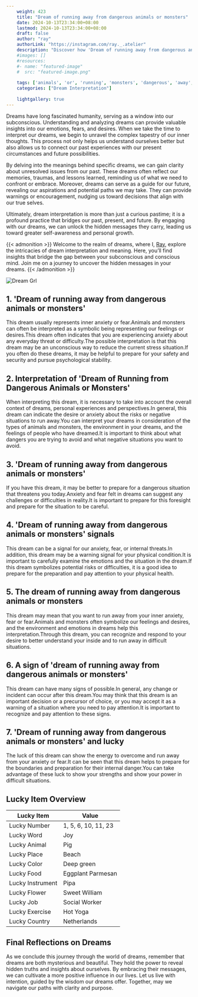 ```yaml
---
    weight: 423
    title: "Dream of running away from dangerous animals or monsters"  # Assuming 'title' column exists
    date: 2024-10-13T23:34:00+08:00
    lastmod: 2024-10-13T23:34:00+08:00
    draft: false
    author: "ray"
    authorLink: "https://instagram.com/ray._.atelier"
    description: "Discover how 'Dream of running away from dangerous animals or monsters' can interpret your future and uncover its significant meanings in your life."
    #images: []
    #resources:
    #- name: "featured-image"
    #  src: "featured-image.png"
    
    tags: ['animals', 'or', 'running', 'monsters', 'dangerous', 'away', 'Dream', 'from', 'of']
    categories: ["Dream Interpretation"]
    
    lightgallery: true
---
```

    
Dreams have long fascinated humanity, serving as a window into our subconscious. Understanding and analyzing dreams can provide valuable insights into our emotions, fears, and desires. When we take the time to interpret our dreams, we begin to unravel the complex tapestry of our inner thoughts. This process not only helps us understand ourselves better but also allows us to connect our past experiences with our present circumstances and future possibilities.

By delving into the meanings behind specific dreams, we can gain clarity about unresolved issues from our past. These dreams often reflect our memories, traumas, and lessons learned, reminding us of what we need to confront or embrace. Moreover, dreams can serve as a guide for our future, revealing our aspirations and potential paths we may take. They can provide warnings or encouragement, nudging us toward decisions that align with our true selves.

Ultimately, dream interpretation is more than just a curious pastime; it is a profound practice that bridges our past, present, and future. By engaging with our dreams, we can unlock the hidden messages they carry, leading us toward greater self-awareness and personal growth.

{{< admonition >}}
Welcome to the realm of dreams, where I, [Ray](https://instagram.com/ray._.atelier), explore the intricacies of dream interpretation and meaning. Here, you’ll find insights that bridge the gap between your subconscious and conscious mind. Join me on a journey to uncover the hidden messages in your dreams.
{{< /admonition >}}

![Dream Grl](https://cdn.pixabay.com/photo/2017/11/02/03/35/gothic-2910057_1280.jpg "Dream Grl")

## 1. 'Dream of running away from dangerous animals or monsters'
This dream usually represents inner anxiety or fear.Animals and monsters can often be interpreted as a symbolic being representing our feelings or desires.This dream often indicates that you are experiencing anxiety about any everyday threat or difficulty.The possible interpretation is that this dream may be an unconscious way to reduce the current stress situation.If you often do these dreams, it may be helpful to prepare for your safety and security and pursue psychological stability.

## 2. Interpretation of 'Dream of Running from Dangerous Animals or Monsters'
When interpreting this dream, it is necessary to take into account the overall context of dreams, personal experiences and perspectives.In general, this dream can indicate the desire or anxiety about the risks or negative situations to run away.You can interpret your dreams in consideration of the types of animals and monsters, the environment in your dreams, and the feelings of people who have dreamed.It is important to think about what dangers you are trying to avoid and what negative situations you want to avoid.

## 3. 'Dream of running away from dangerous animals or monsters'
If you have this dream, it may be better to prepare for a dangerous situation that threatens you today.Anxiety and fear felt in dreams can suggest any challenges or difficulties in reality.It is important to prepare for this foresight and prepare for the situation to be careful.

## 4. 'Dream of running away from dangerous animals or monsters' signals
This dream can be a signal for our anxiety, fear, or internal threats.In addition, this dream may be a warning signal for your physical condition.It is important to carefully examine the emotions and the situation in the dream.If this dream symbolizes potential risks or difficulties, it is a good idea to prepare for the preparation and pay attention to your physical health.

## 5. The dream of running away from dangerous animals or monsters
This dream may mean that you want to run away from your inner anxiety, fear or fear.Animals and monsters often symbolize our feelings and desires, and the environment and emotions in dreams help this interpretation.Through this dream, you can recognize and respond to your desire to better understand your inside and to run away in difficult situations.

## 6. A sign of 'dream of running away from dangerous animals or monsters'
This dream can have many signs of possible.In general, any change or incident can occur after this dream.You may think that this dream is an important decision or a precursor of choice, or you may accept it as a warning of a situation where you need to pay attention.It is important to recognize and pay attention to these signs.

## 7. 'Dream of running away from dangerous animals or monsters' and lucky
The luck of this dream can show the energy to overcome and run away from your anxiety or fear.It can be seen that this dream helps to prepare for the boundaries and preparation for their internal danger.You can take advantage of these luck to show your strengths and show your power in difficult situations.

## Lucky Item Overview
| Lucky Item          | Value              |
|---------------|--------------------|
| Lucky Number        | 1, 5, 6, 10, 11, 23  |
| Lucky Word          | Joy |
| Lucky Animal        | Pig |
| Lucky Place         | Beach     |
| Lucky Color         | Deep green     |
| Lucky Food          | Eggplant Parmesan      |
| Lucky Instrument    | Pipa |
| Lucky Flower        | Sweet William    |
| Lucky Job           | Social Worker       |
| Lucky Exercise      | Hot Yoga  |
| Lucky Country       | Netherlands    |


##  Final Reflections on Dreams

As we conclude this journey through the world of dreams, remember that dreams are both mysterious and beautiful. They hold the power to reveal hidden truths and insights about ourselves. By embracing their messages, we can cultivate a more positive influence in our lives. Let us live with intention, guided by the wisdom our dreams offer. Together, may we navigate our paths with clarity and purpose.
